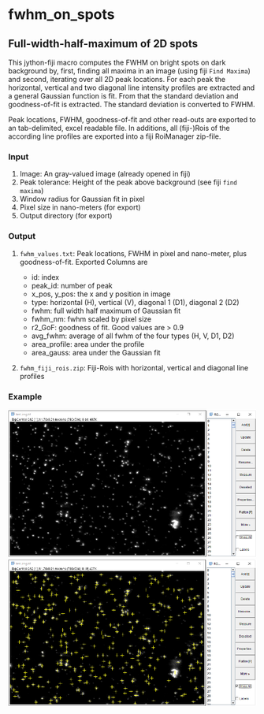 # fwhm_on_spots
## Full-width-half-maximum of 2D spots
This jython-fiji macro computes the FWHM on bright spots on dark background by, 
first, finding all maxima in an image (using fiji `Find Maxima`) and second, iterating 
over all 2D peak locations. For each peak the horizontal, vertical and two diagonal line intensity 
profiles are extracted and a general Gaussian function is fit. From that the standard
deviation and goodness-of-fit is extracted. The standard deviation is converted 
to FWHM.

Peak locations, FWHM, goodness-of-fit and other read-outs are exported to an tab-delimited, excel
readable file. In additions, all (fiji-)Rois of the according line profiles are 
exported into a fiji RoiManager zip-file.

### Input
1. Image: An gray-valued image (already opened in fiji)
2. Peak tolerance: Height of the peak above background (see fiji `find maxima`)
3. Window radius for Gaussian fit in pixel
4. Pixel size in nano-meters (for export)
5. Output directory (for export)

### Output
1. `fwhm_values.txt`: Peak locations, FWHM in pixel and nano-meter, plus goodness-of-fit. Exported Columns are
    * id: index
    * peak_id: number of peak
    * x_pos, y_pos: the x and y position in image
    * type: horizontal (H), vertical (V), diagonal 1 (D1), diagonal 2 (D2)
    * fwhm: full width half maximum of Gaussian fit
    * fwhm_nm: fwhm scaled by pixel size
    * r2_GoF: goodness of fit. Good values are > 0.9
    * avg_fwhm: average of all fwhm of the four types (H, V, D1, D2)
    * area_profile: area under the profile
    * area_gauss: area under the Gaussian fit 
    
2. `fwhm_fiji_rois.zip`: Fiji-Rois with horizontal, vertical and diagonal line profiles

### Example
![Example Img](exp_0.png "Example peaks")
![Example Rois](exp_1.png "Detected Rois")




